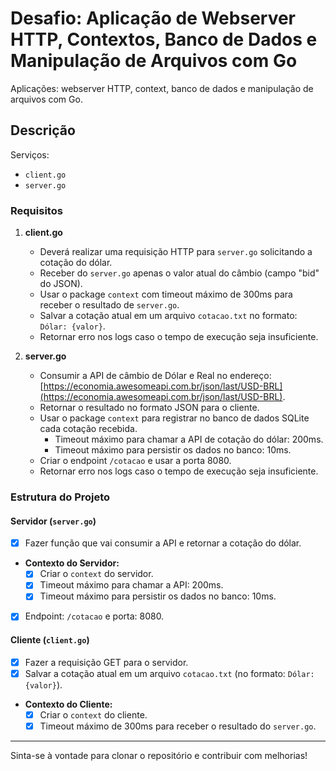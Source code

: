 # Desafio: Aplicação de Webserver HTTP, Contextos, Banco de Dados e Manipulação de Arquivos com Go

Aplicações: webserver HTTP, context, banco de dados e manipulação de arquivos com Go.

## Descrição

Serviços:

- `client.go`
- `server.go`

### Requisitos

1. **client.go**
   - Deverá realizar uma requisição HTTP para `server.go` solicitando a cotação do dólar.
   - Receber do `server.go` apenas o valor atual do câmbio (campo "bid" do JSON).
   - Usar o package `context` com timeout máximo de 300ms para receber o resultado de `server.go`.
   - Salvar a cotação atual em um arquivo `cotacao.txt` no formato: `Dólar: {valor}`.
   - Retornar erro nos logs caso o tempo de execução seja insuficiente.

2. **server.go**
   - Consumir a API de câmbio de Dólar e Real no endereço: [https://economia.awesomeapi.com.br/json/last/USD-BRL](https://economia.awesomeapi.com.br/json/last/USD-BRL).
   - Retornar o resultado no formato JSON para o cliente.
   - Usar o package `context` para registrar no banco de dados SQLite cada cotação recebida.
     - Timeout máximo para chamar a API de cotação do dólar: 200ms.
     - Timeout máximo para persistir os dados no banco: 10ms.
   - Criar o endpoint `/cotacao` e usar a porta 8080.
   - Retornar erro nos logs caso o tempo de execução seja insuficiente.

### Estrutura do Projeto

#### Servidor (`server.go`)

- [X] Fazer função que vai consumir a API e retornar a cotação do dólar.
- **Contexto do Servidor:**
  - [X] Criar o `context` do servidor.
  - [X] Timeout máximo para chamar a API: 200ms.
  - [X] Timeout máximo para persistir os dados no banco: 10ms.
- [X] Endpoint: `/cotacao` e porta: 8080.

#### Cliente (`client.go`)

- [X] Fazer a requisição GET para o servidor.
- [X] Salvar a cotação atual em um arquivo `cotacao.txt` (no formato: `Dólar: {valor}`).
- **Contexto do Cliente:**
  - [X] Criar o `context` do cliente.
  - [X] Timeout máximo de 300ms para receber o resultado do `server.go`.

---

Sinta-se à vontade para clonar o repositório e contribuir com melhorias!

